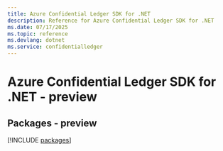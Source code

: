 ```yaml
---
title: Azure Confidential Ledger SDK for .NET
description: Reference for Azure Confidential Ledger SDK for .NET
ms.date: 07/17/2025
ms.topic: reference
ms.devlang: dotnet
ms.service: confidentialledger
---
```

# Azure Confidential Ledger SDK for .NET - preview
## Packages - preview
[!INCLUDE [packages](confidential-ledger-index.md)]